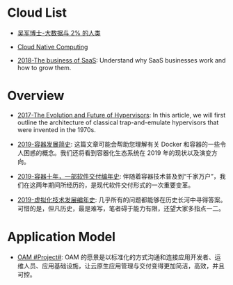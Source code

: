 # Cloud List

- [吴军博士-大数据与 2% 的人类](http://www.chinahadoop.cn/course/136/learn#lesson/3822)

- [Cloud Native Computing](http://container-solutions.com/cloud-native-computing/)

- [2018-The business of SaaS](https://stripe.com/atlas/guides/business-of-saas#benchmarks-to-know): Understand why SaaS businesses work and how to grow them.

# Overview

- [2017-The Evolution and Future of Hypervisors](https://parg.co/UV7): In this article, we will first outline the architecture of classical trap-and-emulate hypervisors that were invented in the 1970s.

- [2019-容器发展简史](https://mp.weixin.qq.com/s/0nq0EecNDpFxmkNN-vKKzg): 这篇文章可能会帮助您理解有关 Docker 和容器的一些令人困惑的概念。我们还将看到容器化生态系统在 2019 年的现状以及演变方向。

- [2019-容器十年，一部软件交付编年史](https://yq.aliyun.com/articles/707171): 伴随着容器技术普及到“千家万户”，我们在这两年期间所经历的，是现代软件交付形式的一次重要变革。

- [2019-虚拟化技术发展编年史](https://mp.weixin.qq.com/s/wuQ8-pwqb9qXfOt4w3Zviw): 几乎所有的问题都能够在历史长河中寻得答案。可惜的是，但凡历史，最是难写，笔者碍于能力有限，还望大家多指点一二。

# Application Model

- [OAM #Project#](https://github.com/oam-dev/spec/): OAM 的愿景是以标准化的方式沟通和连接应用开发者、运维人员、应用基础设施，让云原生应用管理与交付变得更加简洁，高效，并且可控。
